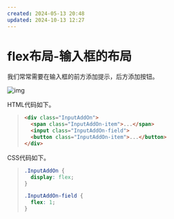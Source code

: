 ```yaml
---
created: 2024-05-13 20:48
updated: 2024-10-13 12:27
---
```

# flex布局-输入框的布局

我们常常需要在输入框的前方添加提示，后方添加按钮。

![img](https://cdn.jsdelivr.net/gh/MrJackC/PicGoImages/other/202404230908979.png)

HTML代码如下。

> ```HTML
> <div class="InputAddOn">
>   <span class="InputAddOn-item">...</span>
>   <input class="InputAddOn-field">
>   <button class="InputAddOn-item">...</button>
> </div>
> ```

CSS代码如下。

> ```css
> .InputAddOn {
>   display: flex;
> }
> 
> .InputAddOn-field {
>   flex: 1;
> }
> ```
